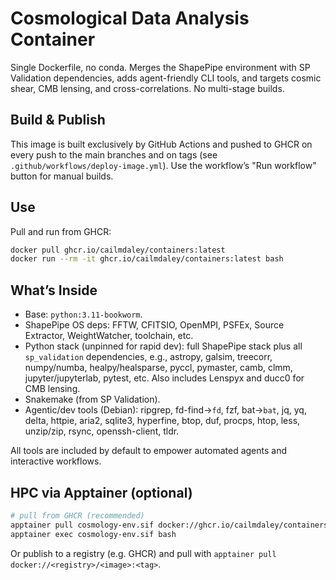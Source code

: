 # Cosmological Data Analysis Container

Single Dockerfile, no conda. Merges the ShapePipe environment with SP Validation dependencies, adds agent-friendly CLI tools, and targets cosmic shear, CMB lensing, and cross-correlations. No multi-stage builds.

## Build & Publish

This image is built exclusively by GitHub Actions and pushed to GHCR on every push to the main branches and on tags (see `.github/workflows/deploy-image.yml`). Use the workflow’s "Run workflow" button for manual builds.

## Use

Pull and run from GHCR:

```bash
docker pull ghcr.io/cailmdaley/containers:latest
docker run --rm -it ghcr.io/cailmdaley/containers:latest bash
```

## What’s Inside
- Base: `python:3.11-bookworm`.
- ShapePipe OS deps: FFTW, CFITSIO, OpenMPI, PSFEx, Source Extractor, WeightWatcher, toolchain, etc.
- Python stack (unpinned for rapid dev): full ShapePipe stack plus all `sp_validation` dependencies, e.g., astropy, galsim, treecorr, numpy/numba, healpy/healsparse, pyccl, pymaster, camb, clmm, jupyter/jupyterlab, pytest, etc. Also includes Lenspyx and ducc0 for CMB lensing.
- Snakemake (from SP Validation).
- Agentic/dev tools (Debian): ripgrep, fd-find→`fd`, fzf, bat→`bat`, jq, yq, delta, httpie, aria2, sqlite3, hyperfine, btop, duf, procps, htop, less, unzip/zip, rsync, openssh-client, tldr.

All tools are included by default to empower automated agents and interactive workflows.

## HPC via Apptainer (optional)

```bash
# pull from GHCR (recommended)
apptainer pull cosmology-env.sif docker://ghcr.io/cailmdaley/containers:latest
apptainer exec cosmology-env.sif bash
```

Or publish to a registry (e.g. GHCR) and pull with `apptainer pull docker://<registry>/<image>:<tag>`.
